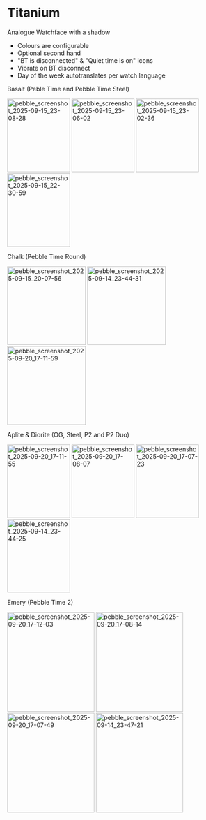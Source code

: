# Titanium
Analogue Watchface with a shadow

- Colours are configurable
- Optional second hand
- "BT is disconnected" & "Quiet time is on" icons
- Vibrate on BT disconnect
- Day of the week autotranslates per watch language


Basalt (Peble Time and Pebble Time Steel)

<img width="144" height="168" alt="pebble_screenshot_2025-09-15_23-08-28" src="https://github.com/user-attachments/assets/45813d36-b715-4a01-a1d6-e2798cc32886" />  <img width="144" height="168" alt="pebble_screenshot_2025-09-15_23-06-02" src="https://github.com/user-attachments/assets/e7098e67-abc1-47f7-8e0d-9c6804438c38" />  <img width="144" height="168" alt="pebble_screenshot_2025-09-15_23-02-36" src="https://github.com/user-attachments/assets/a17c51d9-598d-4c7a-889c-0d2e6be736d1" />  <img width="144" height="168" alt="pebble_screenshot_2025-09-15_22-30-59" src="https://github.com/user-attachments/assets/c8157ce2-88c8-40fb-bc5d-1439135dd29e" />

Chalk (Pebble Time Round)

<img width="180" height="180" alt="pebble_screenshot_2025-09-15_20-07-56" src="https://github.com/user-attachments/assets/e9b54648-7a83-417a-8a2f-95b10f590613" />  <img width="180" height="180" alt="pebble_screenshot_2025-09-14_23-44-31" src="https://github.com/user-attachments/assets/250ca03f-b8b2-4bcb-8d60-828dbcf2b9a9" />  <img width="180" height="180" alt="pebble_screenshot_2025-09-20_17-11-59" src="https://github.com/user-attachments/assets/f68c9980-37e4-49aa-95a2-8eeec112d4e0" />

Aplite & Diorite (OG, Steel, P2 and P2 Duo)

<img width="144" height="168" alt="pebble_screenshot_2025-09-20_17-11-55" src="https://github.com/user-attachments/assets/e255f774-2438-4170-b3cc-b0ae7aa4fc84" /> <img width="144" height="168" alt="pebble_screenshot_2025-09-20_17-08-07" src="https://github.com/user-attachments/assets/a74d407f-7362-4894-978f-07372e8aec63" /> <img width="144" height="168" alt="pebble_screenshot_2025-09-20_17-07-23" src="https://github.com/user-attachments/assets/96687eaa-cae2-4b82-93f2-c78b0c3ea83a" /> <img width="144" height="168" alt="pebble_screenshot_2025-09-14_23-44-25" src="https://github.com/user-attachments/assets/27efb605-712b-4cd7-aea7-8c59691b9bed" /> 

Emery (Pebble Time 2)

<img width="200" height="228" alt="pebble_screenshot_2025-09-20_17-12-03" src="https://github.com/user-attachments/assets/1470b9a0-bf5c-440e-9609-d61185a48a21" /> <img width="200" height="228" alt="pebble_screenshot_2025-09-20_17-08-14" src="https://github.com/user-attachments/assets/fb45f2be-995a-40a1-b038-3cbb7a2847ad" /> <img width="200" height="228" alt="pebble_screenshot_2025-09-20_17-07-49" src="https://github.com/user-attachments/assets/aea189c2-d95d-4fdc-8ad8-a7917048b3a4" /> <img width="200" height="228" alt="pebble_screenshot_2025-09-14_23-47-21" src="https://github.com/user-attachments/assets/94afeaa2-c827-4158-b0bb-b74d9ea75c7a" />
